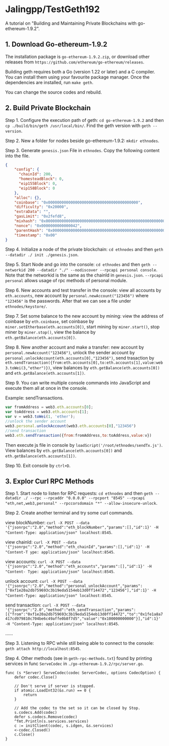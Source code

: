# Jalingpp/TestGeth192
A tutorial on "Building and Maintaining Private Blockchains with go-ethereum-1.9.2".

## 1. Download Go-ethereum-1.9.2
The installation package is `go-ethereum-1.9.2.zip`, or download other releases from `https://github.com/ethereum/go-ethereum/releases`.

Building geth requires both a Go (version 1.22 or later) and a C compiler. You can install them using your favourite package manager. Once the dependencies are installed, run `make geth`.

You can change the source codes and rebuild.

## 2. Build Private Blockchain
Step 1. Configure the execution path of geth: `cd go-ethereum-1.9.2` and then `cp ./build/bin/geth /usr/local/bin/`. Find the geth version with `geth --version`.

Step 2. New a folder for nodes beside go-ethereum-1.9.2: `mkdir ethnodes`.

Step 3. Generate `genesis.json` File in `ethnodes`. Copy the following content into the file.

```json:genesis.json
{
    "config": {
      "chainId": 200,
      "homesteadBlock": 0,
      "eip155Block": 0,
      "eip158Block": 0
    },
    "alloc": {},
    "coinbase": "0x0000000000000000000000000000000000000000",
    "difficulty": "0x20000",
    "extraData": "",
    "gasLimit": "0x2fefd8",
    "mixhash": "0x0000000000000000000000000000000000000000000000000000000000000000",
    "nonce": "0x0000000000000042",
    "parentHash": "0x0000000000000000000000000000000000000000000000000000000000000000",
    "timestamp": "0x00"
}
```

Step 4. Initialize a node of the private blockchain: `cd ethnodes` and then `geth --datadir ./ init ./genesis.json`.

Step 5. Start Node and go into the console: `cd ethnodes` and then `geth --networkid 200 --datadir "./" --nodiscover --rpcapi personal console`. Note that the networkid is the same as the chainId in `genesis.json`. `--rpcapi personal` allows usage of rpc methods of personal module.

Step 6. New accounts and test transfer in the console: view all accounts by `eth.accounts`, new account by `personal.newAccount("123456")` where `"123456"` is the passwords. After that we can see a file under `ethnodes/keystore/`.

Step 7. Set some balance to the new account by mining: view the address of coinbase by `eth.coinbase`, set coinbase by `miner.setEtherbase(eth.accounts[0])`, start mining by `miner.start()`, stop miner by `miner.stop()`, view the balance by `eth.getBalance(eth.accounts[0])`.

Step 8. New another account and make a transfer: new account by `personal.newAccount("123456")`, unlock the sender account by `personal.unlockAccount(eth.accounts[0],"123456")`, send trasaction by `eth.sendTransaction({from:eth.accounts[0],to:eth.accounts[1],value:web3.toWei(3,"ether")})`, view balances by `eth.getBalance(eth.accounts[0])` and `eth.getBalance(eth.accounts[1])`.

Step 9. You can write multiple console commands into JavaScript and execute them all at once in the console.

Example: sendTransactions.

```JavaScript:sendTx.js
var fromAddress = web3.eth.accounts[0];
var toAddress = web3.eth.accounts[1];
var v = web3.toWei(1, 'ether');
//unlock the sender account
web3.personal.unlockAccount(web3.eth.accounts[0],"123456")
//send transaction
web3.eth.sendTransaction({from:fromAddress,to:toAddress,value:v})
```

Then execute js file in console by `loadScript('/root/ethnodes/sendTx.js')`. View balances by `eth.getBalance(eth.accounts[0])` and `eth.getBalance(eth.accounts[1])`.

Step 10. Exit console by `ctrl+D`.

## 3. Explor Curl RPC Methods
Step 1. Start node to listen for RPC requests: `cd ethnodes` and then `geth --datadir ./ --rpc --rpcaddr "0.0.0.0" --rpcport "8545" --rpcapi "eth,net,web3,personal" --rpccorsdomain "*" --allow-insecure-unlock`.

Step 2. Create another terminal and try some curl commands.

view blockNumber: `curl -X POST --data '{"jsonrpc":"2.0","method":"eth_blockNumber","params":[],"id":1}' -H "Content-Type: application/json" localhost:8545`.

view chainId: `curl -X POST --data '{"jsonrpc":"2.0","method":"eth_chainId","params":[],"id":1}' -H "Content-T
ype: application/json" localhost:8545`.

view accounts: `curl -X POST --data '{"jsonrpc":"2.0","method":"eth_accounts","params":[],"id":1}' -H "Content-
Type: application/json" localhost:8545`.

unlock account: `curl -X POST --data '{"jsonrpc":"2.0","method":"personal_unlockAccount","params":["0xf1e20a2db759693c3b19eda5154eb13d0ff14472","123456"],"id":1}' -H "Content-Type: application/json" localhost:8545`.

send transaction: `curl -X POST --data '{"jsonrpc":"2.0","method":"eth_sendTransaction","params":[{"from":"0xf1e20a2db759693c3b19eda5154eb13d0ff14472","to":"0x1fe1a8a7417cd979810c704be6c49affe0b8f7d5","value":"0x100000000000"}],"id":1}' -H "Content-Type: application/json" localhost:8545`.

......

Step 3. Listening to RPC while still being able to connect to the console: `geth attach http://localhost:8545`.

Step 4. Other methods (see in `geth-rpc-methods.txt`) found by printing services in func `ServeCodec` in `./go-ethereum-1.9.2/rpc/server.go`.

```go: server.go
func (s *Server) ServeCodec(codec ServerCodec, options CodecOption) {
	defer codec.Close()

	// Don't serve if server is stopped.
	if atomic.LoadInt32(&s.run) == 0 {
		return
	}

	// Add the codec to the set so it can be closed by Stop.
	s.codecs.Add(codec)
	defer s.codecs.Remove(codec)
	^fmt.Println(s.services.services)
	c := initClient(codec, s.idgen, &s.services)
	<-codec.Closed()
	c.Close()
}
```